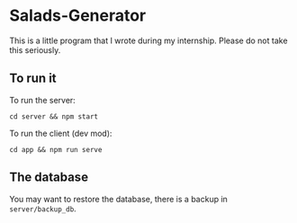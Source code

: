 # Salads-Generator

This is a little program that I wrote during my internship. Please do not take this seriously.

## To run it

To run the server:

```
cd server && npm start
```

To run the client (dev mod):

```
cd app && npm run serve
```

## The database

You may want to restore the database, there is a backup in `server/backup_db`.
